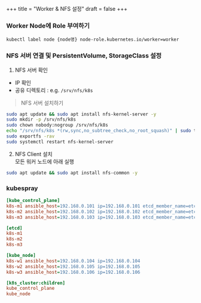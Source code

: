 +++
title = "Worker & NFS 설정"
draft = false
+++
### Worker Node에 Role 부여하기
```
kubectl label node {node명} node-role.kubernetes.io/worker=worker
```

### NFS 서버 연결 및 PersistentVolume, StorageClass 설정
1. NFS 서버 확인
- IP 확인
- 공유 디렉토리 : e.g. ```/srv/nfs/k8s```  
> NFS 서버 설치하기
```sh
sudo apt update && sudo apt install nfs-kernel-server -y
sudo mkdir -p /srv/nfs/k8s
sudo chown nobody:nogroup /srv/nfs/k8s
echo "/srv/nfs/k8s *(rw,sync,no_subtree_check,no_root_squash)" | sudo tee -a /etc/exports
sudo exportfs -rav
sudo systemctl restart nfs-kernel-server
```

2. NFS Client 설치  
모든 워커 노드에 아래 실행
```sh
sudo apt update && sudo apt install nfs-common -y
```


### kubespray

```ini
[kube_control_plane]
k8s-m1 ansible_host=192.168.0.101 ip=192.168.0.101 etcd_member_name=etcd1
k8s-m2 ansible_host=192.168.0.102 ip=192.168.0.102 etcd_member_name=etcd2
k8s-m3 ansible_host=192.168.0.103 ip=192.168.0.103 etcd_member_name=etcd3

[etcd]
k8s-m1
k8s-m2
k8s-m3

[kube_node]
k8s-w1 ansible_host=192.168.0.104 ip=192.168.0.104
k8s-w2 ansible_host=192.168.0.105 ip=192.168.0.105
k8s-w3 ansible_host=192.168.0.106 ip=192.168.0.106

[k8s_cluster:children]
kube_control_plane
kube_node
```

